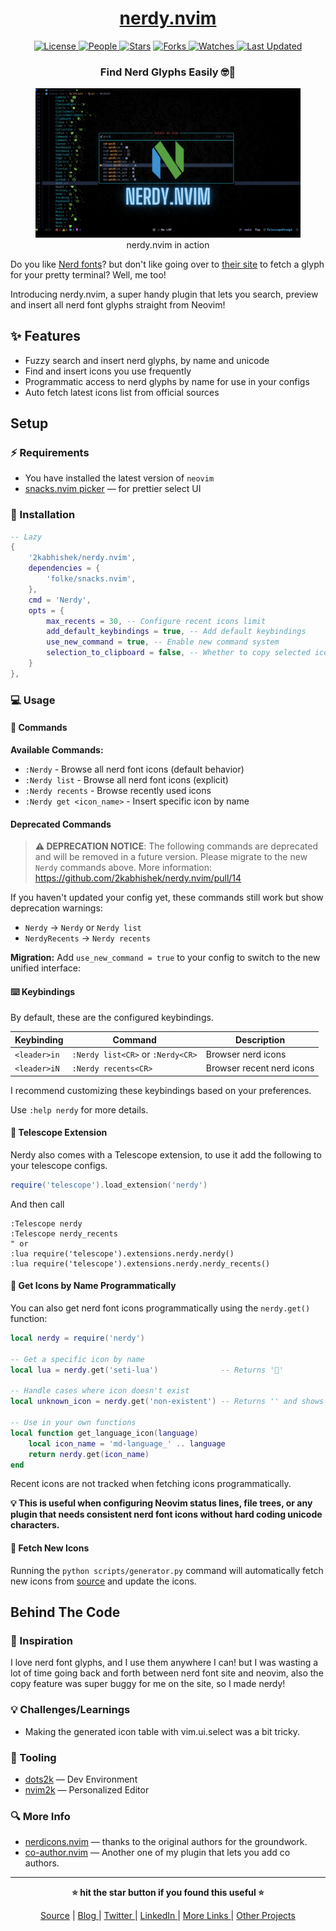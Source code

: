 <div align = "center">

<h1><a href="https://github.com/2kabhishek/nerdy.nvim">nerdy.nvim</a></h1>

<a href="https://github.com/2KAbhishek/nerdy.nvim/blob/main/LICENSE">
<img alt="License" src="https://img.shields.io/github/license/2kabhishek/nerdy.nvim?style=flat&color=eee&label="> </a>

<a href="https://github.com/2KAbhishek/nerdy.nvim/graphs/contributors">
<img alt="People" src="https://img.shields.io/github/contributors/2kabhishek/nerdy.nvim?style=flat&color=ffaaf2&label=People"> </a>

<a href="https://github.com/2KAbhishek/nerdy.nvim/stargazers">
<img alt="Stars" src="https://img.shields.io/github/stars/2kabhishek/nerdy.nvim?style=flat&color=98c379&label=Stars"></a>

<a href="https://github.com/2KAbhishek/nerdy.nvim/network/members">
<img alt="Forks" src="https://img.shields.io/github/forks/2kabhishek/nerdy.nvim?style=flat&color=66a8e0&label=Forks"> </a>

<a href="https://github.com/2KAbhishek/nerdy.nvim/watchers">
<img alt="Watches" src="https://img.shields.io/github/watchers/2kabhishek/nerdy.nvim?style=flat&color=f5d08b&label=Watches"> </a>

<a href="https://github.com/2KAbhishek/nerdy.nvim/pulse">
<img alt="Last Updated" src="https://img.shields.io/github/last-commit/2kabhishek/nerdy.nvim?style=flat&color=e06c75&label="> </a>

<h3>Find Nerd Glyphs Easily 🤓🔭</h3>

<figure>
  <img src="doc/images/screenshot.jpg" alt="nerdy.nvim in action">
  <br/>
  <figcaption>nerdy.nvim in action</figcaption>
</figure>

</div>

Do you like [Nerd fonts](https://github.com/ryanoasis/nerd-fonts)? but don't like going over to [their site](https://www.nerdfonts.com/cheat-sheet) to fetch a glyph for your pretty terminal? Well, me too!

Introducing nerdy.nvim, a super handy plugin that lets you search, preview and insert all nerd font glyphs straight from Neovim!

## ✨ Features

- Fuzzy search and insert nerd glyphs, by name and unicode
- Find and insert icons you use frequently
- Programmatic access to nerd glyphs by name for use in your configs
- Auto fetch latest icons list from official sources

## Setup

### ⚡ Requirements

- You have installed the latest version of `neovim`
- [snacks.nvim picker](https://github.com/folke/snacks.nvim/blob/main/docs/picker.md) — for prettier select UI

### 🚀 Installation

```lua
-- Lazy
{
    '2kabhishek/nerdy.nvim',
    dependencies = {
        'folke/snacks.nvim',
    },
    cmd = 'Nerdy',
    opts = {
        max_recents = 30, -- Configure recent icons limit
        add_default_keybindings = true, -- Add default keybindings
        use_new_command = true, -- Enable new command system
        selection_to_clipboard = false, -- Whether to copy selected icon to clipboard
    }
},
```

### 💻 Usage

#### 🚀 Commands

**Available Commands:**

- `:Nerdy` - Browse all nerd font icons (default behavior)
- `:Nerdy list` - Browse all nerd font icons (explicit)
- `:Nerdy recents` - Browse recently used icons
- `:Nerdy get <icon_name>` - Insert specific icon by name

#### Deprecated Commands

> **⚠️ DEPRECATION NOTICE**: The following commands are deprecated and will be removed in a future version. Please migrate to the new `Nerdy` commands above.
> More information: https://github.com/2kabhishek/nerdy.nvim/pull/14

If you haven't updated your config yet, these commands still work but show deprecation warnings:

- `Nerdy` -> `Nerdy` or `Nerdy list`
- `NerdyRecents` -> `Nerdy recents`

**Migration:** Add `use_new_command = true` to your config to switch to the new unified interface:

#### ⌨️ Keybindings

By default, these are the configured keybindings.

| Keybinding   | Command                           | Description               |
| ------------ | --------------------------------- | ------------------------- |
| `<leader>in` | `:Nerdy list<CR>` or `:Nerdy<CR>` | Browser nerd icons        |
| `<leader>iN` | `:Nerdy recents<CR>`              | Browser recent nerd icons |

I recommend customizing these keybindings based on your preferences.

Use `:help nerdy` for more details.

#### 🔭 Telescope Extension

Nerdy also comes with a Telescope extension, to use it add the following to your telescope configs.

```lua
require('telescope').load_extension('nerdy')
```

And then call

```vim
:Telescope nerdy
:Telescope nerdy_recents
" or
:lua require('telescope').extensions.nerdy.nerdy()
:lua require('telescope').extensions.nerdy.nerdy_recents()
```

#### 📝 Get Icons by Name Programmatically

You can also get nerd font icons programmatically using the `nerdy.get()` function:

```lua
local nerdy = require('nerdy')

-- Get a specific icon by name
local lua = nerdy.get('seti-lua')              -- Returns ''

-- Handle cases where icon doesn't exist
local unknown_icon = nerdy.get('non-existent') -- Returns '' and shows warning

-- Use in your own functions
local function get_language_icon(language)
    local icon_name = 'md-language_' .. language
    return nerdy.get(icon_name)
end
```

Recent icons are not tracked when fetching icons programmatically.

**💡 This is useful when configuring Neovim status lines, file trees, or any plugin that needs consistent nerd font icons without hard coding unicode characters.**

#### 🔄 Fetch New Icons

Running the `python scripts/generator.py` command will automatically fetch new icons from [source](https://raw.githubusercontent.com/ryanoasis/nerd-fonts/master/glyphnames.json) and update the icons.

## Behind The Code

### 🌈 Inspiration

I love nerd font glyphs, and I use them anywhere I can! but I was wasting a lot of time going back and forth between nerd font site and neovim, also the copy feature was super buggy for me on the site, so I made nerdy!

### 💡 Challenges/Learnings

- Making the generated icon table with vim.ui.select was a bit tricky.

### 🧰 Tooling

- [dots2k](https://github.com/2kabhishek/dots2k) — Dev Environment
- [nvim2k](https://github.com/2kabhishek/nvim2k) — Personalized Editor

### 🔍 More Info

- [nerdicons.nvim](https://github.com/nvimdev/nerdicons.nvim) — thanks to the original authors for the groundwork.
- [co-author.nvim](https://github.com/2kabhishek/co-author.nvim) — Another one of my plugin that lets you add co authors.

<hr>

<div align="center">

<strong>⭐ hit the star button if you found this useful ⭐</strong><br>

<a href="https://github.com/2KAbhishek/nerdy.nvim">Source</a>
| <a href="https://2kabhishek.github.io/blog" target="_blank">Blog </a>
| <a href="https://twitter.com/2kabhishek" target="_blank">Twitter </a>
| <a href="https://linkedin.com/in/2kabhishek" target="_blank">LinkedIn </a>
| <a href="https://2kabhishek.github.io/links" target="_blank">More Links </a>
| <a href="https://2kabhishek.github.io/projects" target="_blank">Other Projects </a>

</div>
